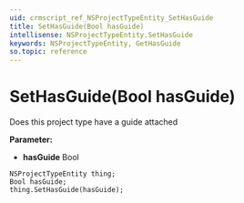 ```yaml
---
uid: crmscript_ref_NSProjectTypeEntity_SetHasGuide
title: SetHasGuide(Bool hasGuide)
intellisense: NSProjectTypeEntity.SetHasGuide
keywords: NSProjectTypeEntity, GetHasGuide
so.topic: reference
---
```


# SetHasGuide(Bool hasGuide)

Does this project type have a guide attached

**Parameter:** 
* **hasGuide** Bool

```crmscript
NSProjectTypeEntity thing;
Bool hasGuide;
thing.SetHasGuide(hasGuide);
```


